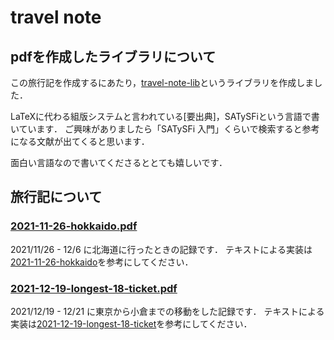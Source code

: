 # travel note

## pdfを作成したライブラリについて

この旅行記を作成するにあたり，[travel-note-lib](https://github.com/estis75/travel-note-lib)というライブラリを作成しました．

LaTeXに代わる組版システムと言われている[要出典]，SATySFiという言語で書いています．
ご興味がありましたら「SATySFi 入門」くらいで検索すると参考になる文献が出てくると思います．

面白い言語なので書いてくださるととても嬉しいです．

## 旅行記について

### [2021-11-26-hokkaido.pdf](./2021-11-26-hokkaido/2021-11-26-hokkaido.pdf)

2021/11/26 - 12/6 に北海道に行ったときの記録です．
テキストによる実装は[2021-11-26-hokkaido](./2021-11-26-hokkaido)を参考にしてください．

### [2021-12-19-longest-18-ticket.pdf](./2021-12-19-longest-18-ticket/2021-12-19-longest-18-ticket.pdf)

2021/12/19 - 12/21 に東京から小倉までの移動をした記録です．
テキストによる実装は[2021-12-19-longest-18-ticket](./2021-12-19-longest-18-ticket/)を参考にしてください．

<!-- ## 作成したライブラリについて

### itinerary.satyh

  - +itinerary : [block-text] block-cmd
    - なんのためにつくったかわからん
  - +interstation : [inline-text?; inline-text?; inline-text?; inline-text?; block-text] block-cmd
    - 行程を記録するために使う．
    - 引数は，context，出発場所（省略可能），出発時間（省略可能），到着場所（省略可能），到着時間（省略可能），内容．
    - 使い方は[2021-11-26-hokkaido](./2021-11-26-hokkaido-days/)でたくさん使われているので，[pdf](./2021-11-26-hokkaido.pdf)と併せて比較するとわかると思います．
  - +intermove : [block-text] block-cmd
  - +p: [inline-text] block-cmd
  - +notation: [block-text] block-cmd
  - +todo: [block-text] block-cmd
  - +event: [block-text] block-cmd
  - +cost: [consumption list] block-cmd
  - +distance: [int] block-cmd
  - +conclusion: [bool; bool; block-text] block-cmd

 -->
